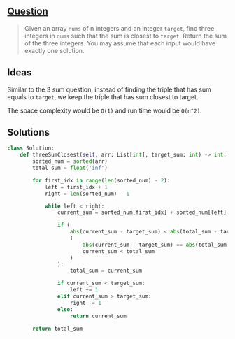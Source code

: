 ## [Question](https://leetcode.com/problems/3sum-closest/)

> Given an array `nums` of n integers and an integer `target`, find three integers in `nums` such that the sum is closest to `target`. Return the sum of the three integers. You may assume that each input would have exactly one solution.

## Ideas

Similar to the 3 sum question, instead of finding the triple that has sum equals to `target`, we keep the triple that has sum closest to target.

The space complexity would be `O(1)` and run time would be `O(n^2)`.

## Solutions

```py
class Solution:
    def threeSumClosest(self, arr: List[int], target_sum: int) -> int:
        sorted_num = sorted(arr)
        total_sum = float('inf')

        for first_idx in range(len(sorted_num) - 2):
            left = first_idx + 1
            right = len(sorted_num) - 1

            while left < right:
                current_sum = sorted_num[first_idx] + sorted_num[left] + sorted_num[right]

                if (
                    abs(current_sum - target_sum) < abs(total_sum - target_sum) or
                    (
                        abs(current_sum - target_sum) == abs(total_sum - target_sum) and
                        current_sum < total_sum
                    )
                ):
                    total_sum = current_sum

                if current_sum < target_sum:
                    left += 1
                elif current_sum > target_sum:
                    right -= 1
                else:
                    return current_sum

        return total_sum
```